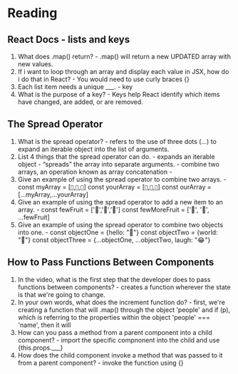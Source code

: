 # Reading 

 ## React Docs - lists and keys
    
  1. What does .map() return?
    - .map() will return a new UPDATED array with new values. 
  2. If i want to loop through an array and display each value in JSX, how do i do that in React?
    - You would need to use curly braces {}
  3. Each list item needs a unique ___.
    - key
  4. What is the purpose of a key?
    -  Keys help React identify which items have changed, are added, or are removed. 

 ## The Spread Operator
  1. What is the spread operator?
    - refers to the use of three dots (...) to expand an iterable object into the list of arguments. 
  2. List 4 things that the spread operator can do. 
    - expands an iterable object
    - “spreads” the array into separate arguments.
    - combine two arrays, an operation known as array concatenation
    - 
  3. Give an example of using the spread operator to combine two arrays.
    - const myArray = [`🤪`,`🐻`,`🎌`]
      const yourArray = [`🙂`,`🤗`,`🤩`]
      const ourArray = [...myArray,...yourArray]
  4. Give an example of using the spread operator to add a new item to an array.
    - const fewFruit = ['🍏','🍊','🍌']
      const fewMoreFruit = ['🍉', '🍍', ...fewFruit]
  5. Give an example of using the spread operator to combine two objects into one.
    - const objectOne = {hello: "🤪"}
      const objectTwo = {world: "🐻"}
      const objectThree = {...objectOne, ...objectTwo, laugh: "😂"}

 ## How to Pass Functions Between Components
  1. In the video, what is the first step that the developer does to pass functions between components?
    - creates a function wherever the state is that we're going to change. 
  2. In your own words, what does the increment function do?
    - first, we're creating a function that will .map() through the object 'people' and if (p), 
    which is referring to the properties within the object 'people' === 'name', then it will 
  3. How can you pass a method from a parent component into a child component?
    - import the specific compnonent into the child and use {this.props.___}
  4. How does the child component invoke a method that was passed to it from a parent component?
    - invoke the function using {}

